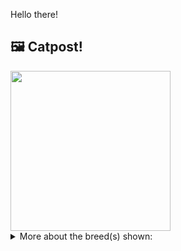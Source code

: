 Hello there!



## 🖼️ Catpost!

<sub>
    <img src="https://cdn2.thecatapi.com/images/bTo6m3PVg.jpg" height="256">
</sub>


<details>
<summary>More about the breed(s) shown:</summary>

Breed: American Wirehair

Description: The American Wirehair tends to be a calm and tolerant cat who takes life as it comes. His favorite hobby is bird-watching from a sunny windowsill, and his hunting ability will stand you in good stead if insects enter the house.

Links:
<ul>
  <li>CFA http://cfa.org/Breeds/BreedsAB/AmericanWirehair.aspx</li>
  <li>Wikipedia https://en.wikipedia.org/wiki/American_Wirehair</li>
</ul> 

</details>
